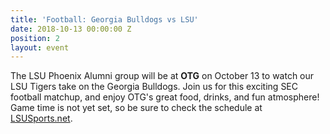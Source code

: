 ```yaml
---
title: 'Football: Georgia Bulldogs vs LSU'
date: 2018-10-13 00:00:00 Z
position: 2
layout: event
---
```


The LSU Phoenix Alumni group will be at **OTG** on October 13 to watch our LSU Tigers take on the Georgia Bulldogs. Join us for this exciting SEC football matchup, and enjoy OTG's great food, drinks, and fun atmosphere! Game time is not yet set, so be sure to check the schedule at [LSUSports.net](http://www.lsusports.net/SportSelect.dbml?SPID=2164&SPSID=27811&DB_OEM_ID=5200).